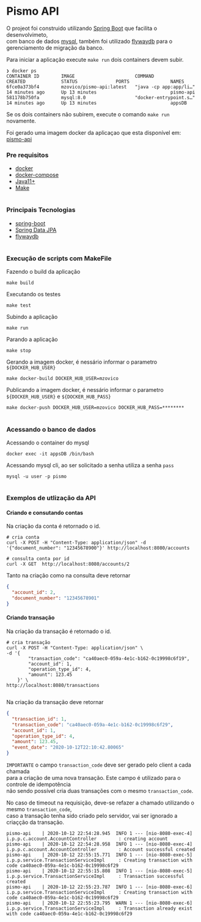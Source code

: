 # Pismo API

O projeot foi construido utilizando [Spring Boot](https://spring.io/projects/spring-boot) que facilita o desenvolvimeto, \
com banco de dados [mysql](https://www.mysql.com/), também foi utilizado [flywaydb](https://flywaydb.org/) para o gerenciamento de migração da banco.

Para iniciar a aplicação execute `make run` dois containers devem subir.
```shell script
❯ docker ps
CONTAINER ID        IMAGE                      COMMAND                  CREATED             STATUS              PORTS               NAMES
6fce0a373bf4        mzovico/pismo-api:latest   "java -cp app:app/li…"   14 minutes ago      Up 13 minutes                           pismo-api
581178b750fa        mysql:8.0                  "docker-entrypoint.s…"   14 minutes ago      Up 13 minutes                           appsDB
```

Se os dois containers não subirem, execute o comando `make run` novamente.
 
Foi gerado uma imagem docker da aplicaçao que esta disponível em: [pismo-api](https://hub.docker.com/r/mzovico/pismo-api)

### Pre requisitos
- [docker](https://docs.docker.com/get-docker/)
- [docker-compose](https://docs.docker.com/compose/install/) 
- [Java11+](https://www.oracle.com/java/technologies/javase-jdk11-downloads.html)
- [Make](https://tldp.org/HOWTO/Software-Building-HOWTO-3.html) 

#
### Principais Tecnologias
- [spring-boot](https://spring.io/projects/spring-boot)
- [Spring Data JPA](https://spring.io/projects/spring-data-jpa) 
- [flywaydb](https://flywaydb.org/)


#
### Execução de scripts com MakeFile
Fazendo o build da aplicação
``` shell script
make build
```

Executando os testes
``` shell script
make test
```

Subindo a aplicação
``` shell script
make run
```

Parando a aplicação
``` shell script
make stop
```

Gerando a imagem docker, é nessário informar o parametro `${DOCKER_HUB_USER}`
``` shell script
make docker-build DOCKER_HUB_USER=mzovico
```

Publicando a imagem docker, é nessário informar o parametro `${DOCKER_HUB_USER}` e `${DOCKER_HUB_PASS}`
``` shell script
make docker-push DOCKER_HUB_USER=mzovico DOCKER_HUB_PASS=********
```

#
### Acessando o banco de dados

Acessando o container do mysql
```shell script
docker exec -it appsDB /bin/bash
```

Acessando mysql cli, ao ser solicitado a senha utiliza a senha `pass`
```shell script
mysql -u user -p pismo 
```

#
### Exemplos de utlização da API

#### Criando e consutando contas
Na criação da conta é retornado o id.
 
```shell scrip
# cria conta
curl -X POST -H "Content-Type: application/json" -d '{"document_number": "12345678900"}' http://localhost:8080/accounts

# consulta conta por id
curl -X GET  http://localhost:8080/accounts/2
```

Tanto na criação como na consulta deve retornar
```json
{
  "account_id": 2,
  "document_number": "12345678901"
}
```

#### Criando transação
Na criação da transação é retornado o id.
 
```shell scrip
# cria transação
curl -X POST -H "Content-Type: application/json" \
-d '{
        "transaction_code": "ca40aec0-059a-4e1c-b162-0c19998c6f19",
        "account_id": 1,
        "operation_type_id": 4,
        "amount": 123.45
    }' \
http://localhost:8080/transactions


```

Na criação da transação deve retornar
```json
{
  "transaction_id": 1,
  "transaction_code": "ca40aec0-059a-4e1c-b162-0c19998c6f29",
  "account_id": 1,
  "operation_type_id": 4,
  "amount": 123.45,
  "event_date": "2020-10-12T22:10:42.80065"
}
```
`IMPORTANTE` o campo `transaction_code` deve ser gerado pelo client a cada chamada \
para a criação de uma nova transação. Este campo é utilizado para o controle de idempotência \
não sendo possível cria duas transações com o mesmo `transaction_code`.

No caso de timeout na requisição, deve-se refazer a chamado utilizando o mesmo `transaction_code`, \
caso a transação tenha sido criado pelo servidor, vai ser ignorado a criaçção da transação.

``` shell script
pismo-api    | 2020-10-12 22:54:28.945  INFO 1 --- [nio-8080-exec-4] i.p.p.c.account.AccountController        : creating account
pismo-api    | 2020-10-12 22:54:28.958  INFO 1 --- [nio-8080-exec-4] i.p.p.c.account.AccountController        : Account successful created
pismo-api    | 2020-10-12 22:55:15.771  INFO 1 --- [nio-8080-exec-5] i.p.p.service.TransactionServiceImpl     : Creating transaction with code ca40aec0-059a-4e1c-b162-0c19998c6f29
pismo-api    | 2020-10-12 22:55:15.808  INFO 1 --- [nio-8080-exec-5] i.p.p.service.TransactionServiceImpl     : Transaction successful created
pismo-api    | 2020-10-12 22:55:23.787  INFO 1 --- [nio-8080-exec-6] i.p.p.service.TransactionServiceImpl     : Creating transaction with code ca40aec0-059a-4e1c-b162-0c19998c6f29
pismo-api    | 2020-10-12 22:55:23.795  WARN 1 --- [nio-8080-exec-6] i.p.p.service.TransactionServiceImpl     : Transaction already exist with code ca40aec0-059a-4e1c-b162-0c19998c6f29
``` 


 
